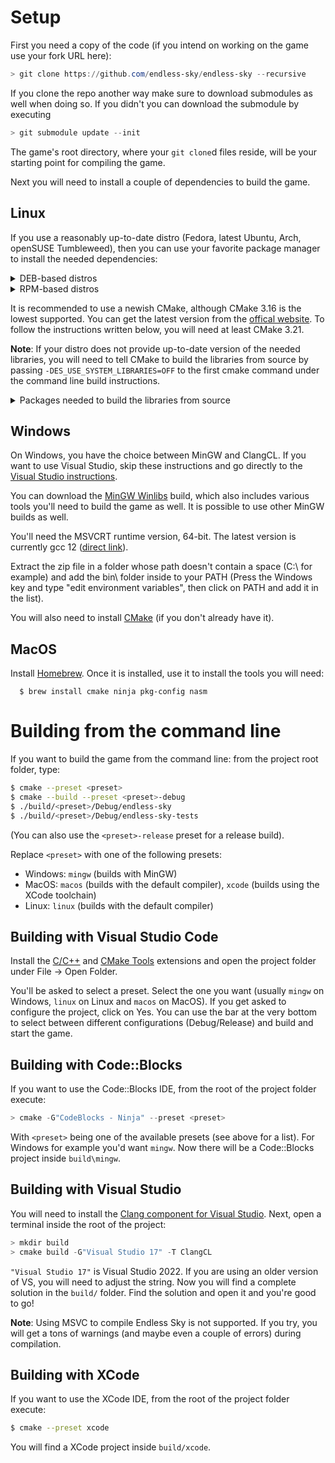# Setup

First you need a copy of the code (if you intend on working on the game use your fork URL here):

```powershell
> git clone https://github.com/endless-sky/endless-sky --recursive
```

If you clone the repo another way make sure to download submodules as well when doing so. If you didn't you can download the submodule by executing

```powershell
> git submodule update --init
```

The game's root directory, where your `git clone`d files reside, will be your starting point for compiling the game.

Next you will need to install a couple of dependencies to build the game.

## Linux

If you use a reasonably up-to-date distro (Fedora, latest Ubuntu, Arch, openSUSE Tumbleweed), then you can use your favorite package manager to install the needed dependencies:

<details>
<summary>DEB-based distros</summary>
```
g++ cmake ninja-build libsdl2-dev libpng-dev libjpeg-dev libgl1-mesa-dev libglew-dev libopenal-dev libmad0-dev uuid-dev
```
</details>

<details>
<summary>RPM-based distros</summary>
```
gcc-c++ cmake ninja-build SDL2-devel libpng-devel libjpeg-turbo-devel mesa-libGL-devel glew-devel openal-soft-devel libmad-devel libuuid-devel
```
</details>

It is recommended to use a newish CMake, although CMake 3.16 is the lowest supported. You can get the latest version from the [offical website](https://cmake.org/download/). To follow the instructions written below, you will need at least CMake 3.21.

**Note**: If your distro does not provide up-to-date version of the needed libraries, you will need to tell CMake to build the libraries from source by passing `-DES_USE_SYSTEM_LIBRARIES=OFF` to the first cmake command under the command line build instructions.

<details>
<summary>Packages needed to build the libraries from source</summary>

<details>
<summary>DEB-based distros</summary>
```
g++ cmake ninja-build pkg-config libgl1-mesa-dev libxmu-dev libxi-dev libglu1-mesa-dev tar zip unzip curl
```
</details>
<details>
<summary>RPM-based distros</summary>
```
gcc-c++ cmake ninja-build mesa-libGL-devel autoconf libtool libXext-devel mesa-libGLU-devel
```
</details>

</details>

## Windows

On Windows, you have the choice between MinGW and ClangCL. If you want to use Visual Studio, skip these instructions and go directly to the [Visual Studio instructions](#building-with-visual-studio).

You can download the [MinGW Winlibs](https://winlibs.com/#download-release) build, which also includes various tools you'll need to build the game as well. It is possible to use other MinGW builds as well.

You'll need the MSVCRT runtime version, 64-bit. The latest version is currently gcc 12 ([direct link](https://github.com/brechtsanders/winlibs_mingw/releases/download/12.1.0-14.0.4-10.0.0-msvcrt-r2/winlibs-x86_64-posix-seh-gcc-12.1.0-mingw-w64msvcrt-10.0.0-r2.zip)).

Extract the zip file in a folder whose path doesn't contain a space (C:\ for example) and add the bin\ folder inside to your PATH (Press the Windows key and type "edit environment variables", then click on PATH and add it in the list).

You will also need to install [CMake](https://cmake.org) (if you don't already have it).

## MacOS

Install [Homebrew](https://brew.sh). Once it is installed, use it to install the tools you will need:

```
  $ brew install cmake ninja pkg-config nasm
```

# Building from the command line

If you want to build the game from the command line: from the project root folder, type:

```bash
$ cmake --preset <preset>
$ cmake --build --preset <preset>-debug
$ ./build/<preset>/Debug/endless-sky
$ ./build/<preset>/Debug/endless-sky-tests
```

(You can also use the `<preset>-release` preset for a release build).

Replace `<preset>` with one of the following presets:

- Windows: `mingw` (builds with MinGW)
- MacOS: `macos` (builds with the default compiler), `xcode` (builds using the XCode toolchain)
- Linux: `linux` (builds with the default compiler)

## Building with Visual Studio Code

Install the [C/C++](https://marketplace.visualstudio.com/items?itemName=ms-vscode.cpptools) and [CMake Tools](https://marketplace.visualstudio.com/items?itemName=ms-vscode.cmake-tools) extensions and open the project folder under File -> Open Folder.

You'll be asked to select a preset. Select the one you want (usually `mingw` on Windows, `linux` on Linux and `macos` on MacOS). If you get asked to configure the project, click on Yes. You can use the bar at the very bottom to select between different configurations (Debug/Release) and build and start the game.

## Building with Code::Blocks

If you want to use the Code::Blocks IDE, from the root of the project folder execute:

```powershell
> cmake -G"CodeBlocks - Ninja" --preset <preset>
```

With `<preset>` being one of the available presets (see above for a list). For Windows for example you'd want `mingw`. Now there will be a Code::Blocks project inside `build\mingw`.


## Building with Visual Studio

You will need to install the [Clang component for Visual Studio](https://docs.microsoft.com/en-us/cpp/build/clang-support-msbuild). Next, open a terminal inside the root of the project:

```powershell
> mkdir build
> cmake build -G"Visual Studio 17" -T ClangCL
```

`"Visual Studio 17"` is Visual Studio 2022. If you are using an older version of VS, you will need to adjust the string. Now you will find a complete solution in the `build/` folder. Find the solution and open it and you're good to go!

**Note**: Using MSVC to compile Endless Sky is not supported. If you try, you will get a tons of warnings (and maybe even a couple of errors) during compilation.

## Building with XCode

If you want to use the XCode IDE, from the root of the project folder execute:

```bash
$ cmake --preset xcode
```

You will find a XCode project inside `build/xcode`.
